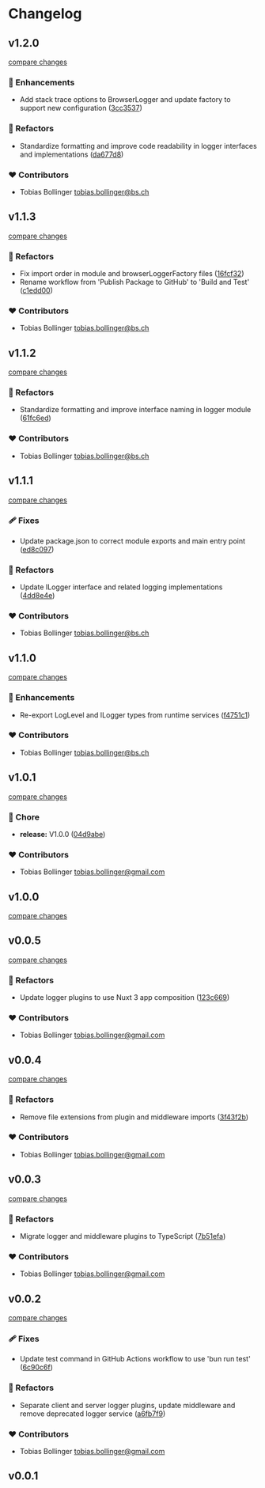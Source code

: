 # Changelog
## v1.2.0

[compare changes](https://github.com/DCC-BS/logger.bs.js/compare/v1.1.3...v1.2.0)

### 🚀 Enhancements

- Add stack trace options to BrowserLogger and update factory to support new configuration ([3cc3537](https://github.com/DCC-BS/logger.bs.js/commit/3cc3537))

### 💅 Refactors

- Standardize formatting and improve code readability in logger interfaces and implementations ([da677d8](https://github.com/DCC-BS/logger.bs.js/commit/da677d8))

### ❤️ Contributors

- Tobias Bollinger <tobias.bollinger@bs.ch>

## v1.1.3

[compare changes](https://github.com/DCC-BS/logger.bs.js/compare/v1.1.2...v1.1.3)

### 💅 Refactors

- Fix import order in module and browserLoggerFactory files ([16fcf32](https://github.com/DCC-BS/logger.bs.js/commit/16fcf32))
- Rename workflow from 'Publish Package to GitHub' to 'Build and Test' ([c1edd00](https://github.com/DCC-BS/logger.bs.js/commit/c1edd00))

### ❤️ Contributors

- Tobias Bollinger <tobias.bollinger@bs.ch>

## v1.1.2

[compare changes](https://github.com/DCC-BS/logger.bs.js/compare/v1.1.1...v1.1.2)

### 💅 Refactors

- Standardize formatting and improve interface naming in logger module ([61fc6ed](https://github.com/DCC-BS/logger.bs.js/commit/61fc6ed))

### ❤️ Contributors

- Tobias Bollinger <tobias.bollinger@bs.ch>

## v1.1.1

[compare changes](https://github.com/DCC-BS/logger.bs.js/compare/v1.1.0...v1.1.1)

### 🩹 Fixes

- Update package.json to correct module exports and main entry point ([ed8c097](https://github.com/DCC-BS/logger.bs.js/commit/ed8c097))

### 💅 Refactors

- Update ILogger interface and related logging implementations ([4dd8e4e](https://github.com/DCC-BS/logger.bs.js/commit/4dd8e4e))

### ❤️ Contributors

- Tobias Bollinger <tobias.bollinger@bs.ch>

## v1.1.0

[compare changes](https://github.com/DCC-BS/logger.bs.js/compare/v1.0.1...v1.1.0)

### 🚀 Enhancements

- Re-export LogLevel and ILogger types from runtime services ([f4751c1](https://github.com/DCC-BS/logger.bs.js/commit/f4751c1))

### ❤️ Contributors

- Tobias Bollinger <tobias.bollinger@bs.ch>

## v1.0.1

[compare changes](https://github.com/DCC-BS/logger.bs.js/compare/v0.0.5...v1.0.1)

### 🏡 Chore

- **release:** V1.0.0 ([04d9abe](https://github.com/DCC-BS/logger.bs.js/commit/04d9abe))

### ❤️ Contributors

- Tobias Bollinger <tobias.bollinger@gmail.com>

## v1.0.0

[compare changes](https://github.com/DCC-BS/logger.bs.js/compare/v0.0.5...v1.0.0)

## v0.0.5

[compare changes](https://github.com/DCC-BS/logger.bs.js/compare/v0.0.4...v0.0.5)

### 💅 Refactors

- Update logger plugins to use Nuxt 3 app composition ([123c669](https://github.com/DCC-BS/logger.bs.js/commit/123c669))

### ❤️ Contributors

- Tobias Bollinger <tobias.bollinger@gmail.com>

## v0.0.4

[compare changes](https://github.com/DCC-BS/logger.bs.js/compare/v0.0.3...v0.0.4)

### 💅 Refactors

- Remove file extensions from plugin and middleware imports ([3f43f2b](https://github.com/DCC-BS/logger.bs.js/commit/3f43f2b))

### ❤️ Contributors

- Tobias Bollinger <tobias.bollinger@gmail.com>

## v0.0.3

[compare changes](https://github.com/DCC-BS/logger.bs.js/compare/v0.0.2...v0.0.3)

### 💅 Refactors

- Migrate logger and middleware plugins to TypeScript ([7b51efa](https://github.com/DCC-BS/logger.bs.js/commit/7b51efa))

### ❤️ Contributors

- Tobias Bollinger <tobias.bollinger@gmail.com>

## v0.0.2

[compare changes](https://github.com/DCC-BS/logger.bs.js/compare/v0.0.1...v0.0.2)

### 🩹 Fixes

- Update test command in GitHub Actions workflow to use 'bun run test' ([6c90c6f](https://github.com/DCC-BS/logger.bs.js/commit/6c90c6f))

### 💅 Refactors

- Separate client and server logger plugins, update middleware and remove deprecated logger service ([a6fb7f9](https://github.com/DCC-BS/logger.bs.js/commit/a6fb7f9))

### ❤️ Contributors

- Tobias Bollinger <tobias.bollinger@gmail.com>

## v0.0.1

